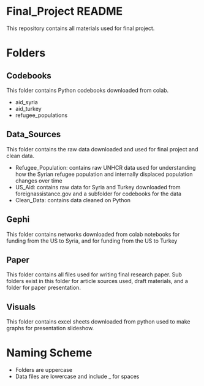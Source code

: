 # Final_Project README

This repository contains all materials used for final project. 

# Folders
## Codebooks
This folder contains Python codebooks downloaded from colab. 
* aid_syria
* aid_turkey
* refugee_populations

## Data_Sources
This folder contains the raw data downloaded and used for final project and clean data. 
* Refugee_Population: contains raw UNHCR data used for understanding how the Syrian refugee population and internally displaced population changes over time
* US_Aid: contains raw data for Syria and Turkey downloaded from foreignassistance.gov and a subfolder for codebooks for the data
* Clean_Data: contains data cleaned on Python 

## Gephi
This folder contains networks downloaded from colab notebooks for funding from the US to Syria, and for funding from the US to Turkey

## Paper
This folder contains all files used for writing final research paper. Sub folders exist in this folder for article sources used, draft materials, and a folder for paper presentation.

## Visuals
This folder contains excel sheets downloaded from python used to make graphs for presentation slideshow.

# Naming Scheme
* Folders are uppercase
* Data files are lowercase and include _ for spaces 
